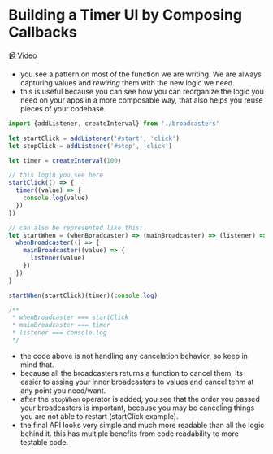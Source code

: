 # Building a Timer UI by Composing Callbacks

[📹 Video](https://egghead.io/lessons/egghead-building-a-timer-ui-by-composing-callbacks)

- you see a pattern on most of the function we are writing. We are always capturing values and _rewiring_ them with the new logic we need.
- this is useful because you can see how you can reorganize the logic you need on your apps in a more composable way, that also helps you reuse pieces of your codebase.

```javascript
import {addListener, createInterval} from './broadcasters'

let startClick = addListener('#start', 'click')
let stopClick = addListener('#stop', 'click')

let timer = createInterval(100)

// this login you see here
startClick(() => {
  timer((value) => {
    console.log(value)
  })
})

// can also be represented like this:
let startWhen = (whenBoradcaster) => (mainBroadcaster) => (listener) => {
  whenBroadcaster(() => {
    mainBroadcaster((value) => {
      listener(value)
    })
  })
}

startWhen(startClick)(timer)(console.log)

/**
 * whenBroadcaster === startClick
 * mainBroadcaster === timer
 * listener === console.log
 */
```

- the code above is not handling any cancelation behavior, so keep in mind that.
- because all the broadcasters returns a function to cancel them, its easier to assing your inner broadcasters to values and cancel tehm at any point you need/want.
- after the `stopWhen` operator is added, you see that the order you passed your broadcasters is important, because you may be canceling things you are not able to restart (startClick example).
- the final API looks very simple and much more readable than all the logic behind it. this has multiple benefits from code readability to more testable code.
